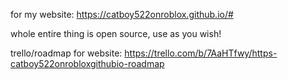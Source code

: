 for my website: https://catboy522onroblox.github.io/#

whole entire thing is open source, use as you wish!


trello/roadmap for website: https://trello.com/b/7AaHTfwy/https-catboy522onrobloxgithubio-roadmap 
